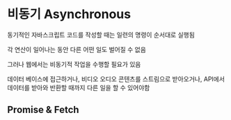# 비동기 Asynchronous

동기적인 자바스크립트 코드를 작성할 때는 일련의 명령이 순서대로 실행됨

각 연산이 일어나는 동안 다른 어떤 일도 벌어질 수 없음

그러나 웹에서는 비동기적 작업을 수행할 필요가 있음

데이터 베이스에 접근하거나, 비디오 오디오 콘텐츠를 스트림으로 받아오거나,
API에서 데이터를 받아와 반환할 때까지 다른 일을 할 수 있어야함

## Promise & Fetch


